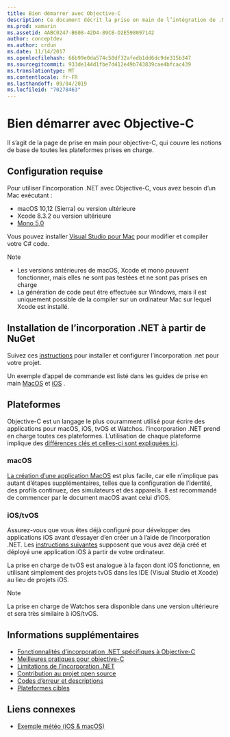 ```yaml
---
title: Bien démarrer avec Objective-C
description: Ce document décrit la prise en main de l’intégration de .NET avec Objective-C. Il aborde les conditions requises, l’installation de l’incorporation .NET à partir de NuGet et les plateformes prises en charge.
ms.prod: xamarin
ms.assetid: 4ABC0247-B608-42D4-89CB-D2E598097142
author: conceptdev
ms.author: crdun
ms.date: 11/14/2017
ms.openlocfilehash: 66b99e0da574c50df32afedb1dd6dc9de315b347
ms.sourcegitcommit: 933de144d1fbe7d412e49b743839cae4bfcac439
ms.translationtype: MT
ms.contentlocale: fr-FR
ms.lasthandoff: 09/04/2019
ms.locfileid: "70278463"
---
```

# <a name="getting-started-with-objective-c"></a>Bien démarrer avec Objective-C

Il s’agit de la page de prise en main pour objective-C, qui couvre les notions de base de toutes les plateformes prises en charge.

## <a name="requirements"></a>Configuration requise

Pour utiliser l’incorporation .NET avec Objective-C, vous avez besoin d’un Mac exécutant :

- macOS 10,12 (Sierra) ou version ultérieure
- Xcode 8.3.2 ou version ultérieure
- [Mono 5,0](https://www.mono-project.com/download/)

Vous pouvez installer [Visual Studio pour Mac](https://visualstudio.microsoft.com/vs/mac/) pour modifier et compiler votre C# code.

> [!NOTE]
> - Les versions antérieures de macOS, Xcode et mono _peuvent_ fonctionner, mais elles ne sont pas testées et ne sont pas prises en charge
> - La génération de code peut être effectuée sur Windows, mais il est uniquement possible de la compiler sur un ordinateur Mac sur lequel Xcode est installé.

## <a name="installing-net-embedding-from-nuget"></a>Installation de l’incorporation .NET à partir de NuGet

Suivez ces [instructions](~/tools/dotnet-embedding/get-started/install/install.md) pour installer et configurer l’incorporation .net pour votre projet.

Un exemple d’appel de commande est listé dans les guides de prise en main [MacOS](~/tools/dotnet-embedding/get-started/objective-c/macos.md) et [iOS](~/tools/dotnet-embedding/get-started/objective-c/ios.md) .

## <a name="platforms"></a>Plateformes

Objective-C est un langage le plus couramment utilisé pour écrire des applications pour macOS, iOS, tvOS et Watchos. l’incorporation .NET prend en charge toutes ces plateformes. L’utilisation de chaque plateforme implique des [différences clés et celles-ci sont expliquées ici](~/tools/dotnet-embedding/objective-c/platforms.md).

### <a name="macos"></a>macOS

[La création d’une application MacOS](~/tools/dotnet-embedding/get-started/objective-c/macos.md) est plus facile, car elle n’implique pas autant d’étapes supplémentaires, telles que la configuration de l’identité, des profils continuez, des simulateurs et des appareils. Il est recommandé de commencer par le document macOS avant celui d’iOS.

### <a name="ios--tvos"></a>iOS/tvOS

Assurez-vous que vous êtes déjà configuré pour développer des applications iOS avant d’essayer d’en créer un à l’aide de l’incorporation .NET. Les [instructions suivantes](~/tools/dotnet-embedding/get-started/objective-c/ios.md) supposent que vous avez déjà créé et déployé une application iOS à partir de votre ordinateur.

La prise en charge de tvOS est analogue à la façon dont iOS fonctionne, en utilisant simplement des projets tvOS dans les IDE (Visual Studio et Xcode) au lieu de projets iOS.

> [!NOTE]
> La prise en charge de Watchos sera disponible dans une version ultérieure et sera très similaire à iOS/tvOS.

## <a name="further-reading"></a>Informations supplémentaires

- [Fonctionnalités d’incorporation .NET spécifiques à Objective-C](~/tools/dotnet-embedding/objective-c/index.md)
- [Meilleures pratiques pour objective-C](~/tools/dotnet-embedding/objective-c/best-practices.md)
- [Limitations de l’incorporation .NET](~/tools/dotnet-embedding/limitations.md)
- [Contribution au projet open source](https://github.com/mono/Embeddinator-4000/blob/master/Contributing.md)
- [Codes d’erreur et descriptions](~/tools/dotnet-embedding/errors.md)
- [Plateformes cibles](~/tools/dotnet-embedding/objective-c/platforms.md)

## <a name="related-links"></a>Liens connexes

- [Exemple météo (iOS & macOS)](https://github.com/jamesmontemagno/embeddinator-weather)
